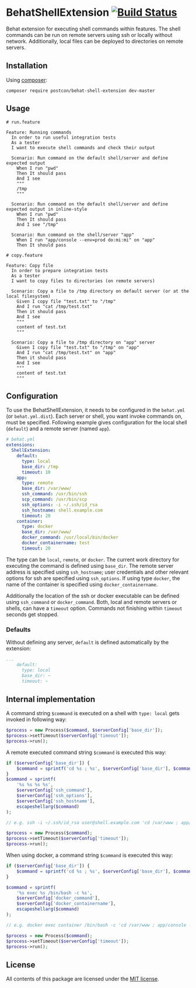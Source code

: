 # BehatShellExtension [![Build Status](https://secure.travis-ci.org/Postcon/BehatShellExtension.png)](http://travis-ci.org/Postcon/BehatShellExtension)

Behat extension for executing shell commands within features. The shell commands can be run on remote
servers using ssh or locally without network. Additionally, local files can be deployed to directories
on remote servers.

## Installation

Using [composer](https://getcomposer.org/download/):

```
composer require postcon/behat-shell-extension dev-master
```

## Usage

```gherkin
# run.feature

Feature: Running commands
  In order to run useful integration tests
  As a tester
  I want to execute shell commands and check their output

  Scenario: Run command on the default shell/server and define expected output
    When I run "pwd"
    Then It should pass
    And I see
    """
    /tmp
    """

  Scenario: Run command on the default shell/server and define expected output in inline-style
    When I run "pwd"
    Then It should pass
    And I see "/tmp"

  Scenario: Run command on the shell/server "app"
    When I run "app/console --env=prod do:mi:mi" on "app"
    Then It should pass
```

```gherkin
# copy.feature

Feature: Copy file
  In order to prepare integration tests
  As a tester
  I want to copy files to directories (on remote servers)

  Scenario: Copy a file to /tmp directory on default server (or at the local filesystem)
    Given I copy file "test.txt" to "/tmp"
    And I run "cat /tmp/test.txt"
    Then it should pass
    And I see
    """
    content of test.txt
    """

  Scenario: Copy a file to /tmp directory on "app" server
    Given I copy file "test.txt" to "/tmp" on "app"
    And I run "cat /tmp/test.txt" on "app"
    Then it should pass
    And I see
    """
    content of test.txt
    """
```

## Configuration

To use the BehatShellExtension, it needs to be configured in the `behat.yml` (or `behat.yml.dist`).
Each server or shell, you want invoke commands on, must be specified.
Following example gives configuration for the local shell (`default`) and a remote server (named `app`).

```yml
# behat.yml
extensions:
  ShellExtension:
    default:
      type: local
      base_dir: /tmp
      timeout: 10
    app:
      type: remote
      base_dir: /var/www/
      ssh_command: /usr/bin/ssh
      scp_command: /usr/bin/scp
      ssh_options: -i ~/.ssh/id_rsa
      ssh_hostname: shell.example.com
      timeout: 20
    container:
      type: docker
      base_dir: /var/www/
      docker_command: /usr/local/bin/docker
      docker_containername: test
      timeout: 20
```

The type can be `local`, `remote`, or `docker`.
The current work directory for executing the command is defined using `base_dir`.
The remote server address is specified using `ssh_hostname`; user credentials and other relevant options for ssh are
specified using `ssh_options`.
If using type `docker`, the name of the container is specified using `docker_containername`.

Additionally the location of the ssh or docker executable can be defined using `ssh_command` or `docker_command`.
Both, local and remote servers or shells, can have a `timeout` option.
Commands not finishing within `timeout` seconds get stopped.

### Defaults

Without defining any server, `default` is defined automatically by the extension:
```yml
...
    default:
      type: local
      base_dir: ~
      timeout: ~
```

## Internal implementation

A command string `$command` is executed on a shell with `type: local` gets invoked in following way:
```php
$process = new Process($command, $serverConfig['base_dir']);
$process->setTimeout($serverConfig['timeout']);
$process->run();
```

A remote executed command string `$command` is executed this way:
```php
if ($serverConfig['base_dir']) {
    $command = sprintf('cd %s ; %s', $serverConfig['base_dir'], $command);
}
$command = sprintf(
    '%s %s %s %s',
    $serverConfig['ssh_command'],
    $serverConfig['ssh_options'],
    $serverConfig['ssh_hostname'],
    escapeshellarg($command)
);

// e.g. ssh -i ~/.ssh/id_rsa user@shell.example.com 'cd /var/www ; app/console --env=prod do:mi:mi'

$process = new Process($command);
$process->setTimeout($serverConfig['timeout']);
$process->run();
```

When using docker, a command string `$command` is executed this way:
```php
if ($serverConfig['base_dir']) {
    $command = sprintf('cd %s ; %s', $serverConfig['base_dir'], $command);
}

$command = sprintf(
    '%s exec %s /bin/bash -c %s',
    $serverConfig['docker_command'],
    $serverConfig['docker_containername'],
    escapeshellarg($command)
);

// e.g. docker exec container /bin/bash -c 'cd /var/www ; app/console --env=prod do:mi:mi'

$process = new Process($command);
$process->setTimeout($serverConfig['timeout']);
$process->run();
```

## License

All contents of this package are licensed under the [MIT license](LICENSE).

